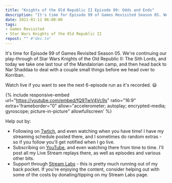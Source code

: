 ```yaml
---
title: "Knights of the Old Republic II Episode 99: Odds and Ends"
description: "It's time for Episode 99 of Games Revisited Season 05. We're continuing our play-through of Star Wars Knights of the Old Republic II: The Sith Lords, and today we take one last tour of the Mandalorian camp, and then head back to Nar Shaddaa to deal with a couple small things before we head over to Korriban."
date: 2021-01-11 06:00:00
tags:
- Games Revisited
- Star Wars Knights of the Old Republic II
repost: "" #"dev.to"
---
```


It's time for Episode 99 of Games Revisited Season 05. We're continuing our play-through of Star Wars Knights of the Old Republic II: The Sith Lords, and today we take one last tour of the Mandalorian camp, and then head back to Nar Shaddaa to deal with a couple small things before we head over to Korriban.

Watch live if you want to see the next 6-episode run as it's recorded. :smiley:
<!--more-->

{% include responsive-embed url="https://youtube.com/embed/fQ9TwV4Vc9s" ratio="16:9" extra='frameborder="0" allow="accelerometer; autoplay; encrypted-media; gyroscope; picture-in-picture" allowfullscreen' %}

Help out by:
 * Following on [Twtich](https://twitch.tv/AnonJr_Live), and even watching when you have time! I have my streaming schedule posted there, and I sometimes do random extras - so if you follow you'll get notified when I go live.
 * Subscribing on [YouTube](http://www.youtube.com/channel/UCXafqhKHbkSUIrq0LAuu0tw), and even watching there from time to time. I'll post all my Live Stream replays there, as well as episodes and various other bits.
 * Support through [Stream Labs](https://streamlabs.com/anonjr_live) - this is pretty much running out of my back pocket. If you're enjoying the content, consider helping out with some of the costs by donating/tipping on my Stream Labs page.